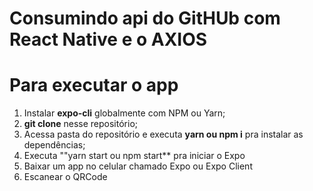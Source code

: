 

# Consumindo api do GitHUb com React Native e o AXIOS


# Para executar o app



1.  Instalar **expo-cli** globalmente com NPM ou Yarn;
2. **git clone** nesse repositório;
3. Acessa pasta do repositório e executa **yarn ou npm i** pra instalar as dependências;
4. Executa ""yarn start ou npm start** pra iniciar o Expo
5. Baixar um app no celular chamado Expo ou Expo Client
6. Escanear o QRCode



